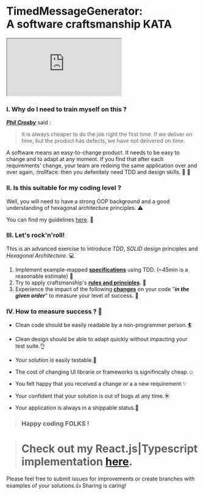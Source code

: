 # TimedMessageGenerator: <br>A software craftsmanship KATA

<iframe src="https://github.com/HoucemNaffati/A-Software-Craftsmanship-KATA/tree/master/app/build/index.html"></iframe>

### I. Why do I need to train myself on this ? 

[**_Phil Crosby_**](https://en.wikipedia.org/wiki/Philip_B._Crosby) said :

>It is always cheaper to do the job right the first time. 
>If we deliver on time, but the product has defects, we have not delivered on time.


A software means an easy-to-change product. 
It needs to be easy to change and to adapt at any moment.
If you find that after each requirements' change, your team are redoing the same application over and over again, :trollface: 
then you defenitely need TDD and design skills. :pill: :gem:

### II. Is this suitable for my coding level ?

Well, you will need to have a strong OOP background and a good understanding of hexagonal architecture principles. :warning:

You can find my guidelines [here](OurRules.md). :book:

### III. Let's rock'n'roll!

This is an advanced exercise to introduce _TDD_, _SOLID_ design principles and _Hexagonal Architecture_. :computer:

1. Implement example-mapped [**specifications**](Spec.md) using TDD. (~45min is a reasonable estimate) :hammer:
2. Try to apply craftsmanship's [**rules and principles**](OurRules.md). :wrench:
3. Experience the impact of the following [**changes**](Changes.md) on your code "_**in the given order**_" to measure your level of success. :ghost:

### IV. How to measure success ? :dart:

- Clean code should be easily readable by a non-programmer person.:surfer:

- Clean design should be able to adapt quickly without impacting your test suite.:ok_hand:

- Your solution is easily testable.:dash:

- The cost of changing UI librarie or frameworks is signifincally cheap.:relaxed:

- You felt happy that you received a change or a a new requirement.:sparkles:

- Your confident that your solution is out of bugs at any time.:sunny:

- Your application is always in a shippable status.:rocket:


> ### Happy coding FOLKS !


> # Check out my React.js|Typescript implementation [here](./app).  

Please feel free to submit issues for improvements or create branches with examples of your solutions.:+1:
Sharing is caring! 
